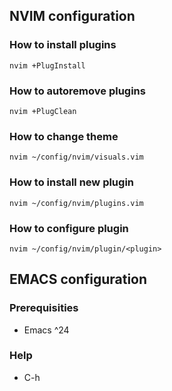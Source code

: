 ## NVIM configuration

### How to install plugins

`nvim +PlugInstall`

### How to autoremove plugins
`nvim +PlugClean`

### How to change theme
`nvim ~/config/nvim/visuals.vim`

### How to install new plugin
`nvim ~/config/nvim/plugins.vim`

### How to configure plugin
`nvim ~/config/nvim/plugin/<plugin>`

## EMACS configuration

### Prerequisities
- Emacs ^24

### Help 
- C-h 
